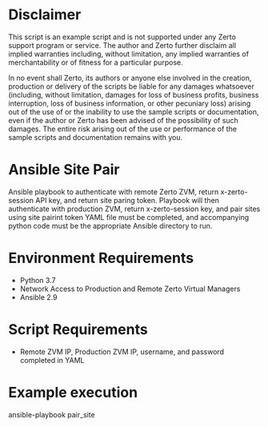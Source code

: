 # Disclaimer
This script is an example script and is not supported under any Zerto support program or service. The author and Zerto further disclaim all implied warranties including, without
limitation, any implied warranties of merchantability or of fitness for a particular purpose.

In no event shall Zerto, its authors or anyone else involved in the creation, production or delivery of the scripts be liable for any damages whatsoever (including, without 
limitation, damages for loss of business profits, business interruption, loss of business information, or other pecuniary loss) arising out of the use of or the inability to use
the sample scripts or documentation, even if the author or Zerto has been advised of the possibility of such damages. The entire risk arising out of the use or performance of 
the sample scripts and documentation remains with you.

# Ansible Site Pair
Ansible playbook to authenticate with remote Zerto ZVM, return x-zerto-session API key, and return site paring token. Playbook will then authenticate with production ZVM, return
x-zerto-session key, and pair sites using site pairint token YAML file must be completed, and accompanying python code must be the appropriate Ansible directory to run. 

# Environment Requirements 
- Python 3.7 
- Network Access to Production and Remote Zerto Virtual Managers
- Ansible 2.9 

# Script Requirements
- Remote ZVM IP, Production ZVM IP, username, and password completed in YAML


# Example execution 
ansible-playbook pair_site
